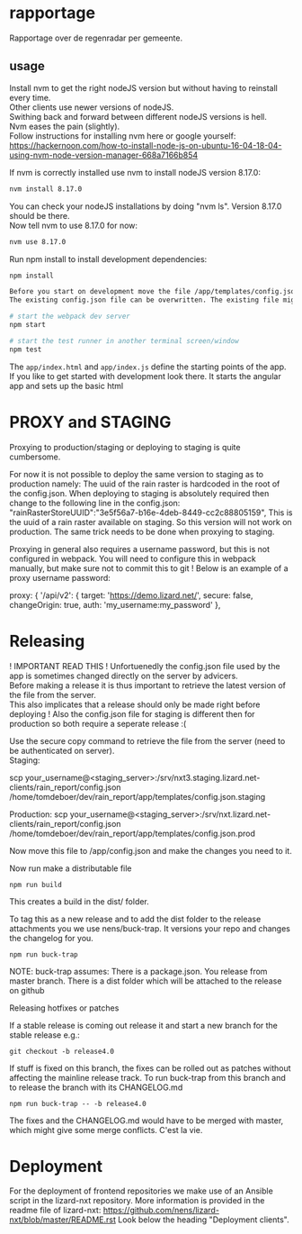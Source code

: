 # rapportage
Rapportage over de regenradar per gemeente.

## usage
Install nvm to get the right nodeJS version but without having to reinstall every time.  
Other clients use newer versions of nodeJS.  
Swithing back and forward between different nodeJS versions is hell.  
Nvm eases the pain (slightly).  
Follow instructions for installing nvm here or google yourself:  
https://hackernoon.com/how-to-install-node-js-on-ubuntu-16-04-18-04-using-nvm-node-version-manager-668a7166b854

If nvm is correctly installed use nvm to install nodeJS version 8.17.0:  

```sh
nvm install 8.17.0
```

You can check your nodeJS installations by doing "nvm ls". Version 8.17.0 should be there.  
Now tell nvm to use 8.17.0 for now:  

```sh
nvm use 8.17.0
```

Run npm install to install development dependencies:
```bash
npm install

Before you start on development move the file /app/templates/config.json.development to /app/config.json.  
The existing config.json file can be overwritten. The existing file might be a staging or production version (see also under release). 

# start the webpack dev server
npm start

# start the test runner in another terminal screen/window
npm test
```

The `app/index.html` and `app/index.js` define the starting points of the app.
If you like to get started with development look there. It starts the angular
app and sets up the basic html

PROXY and STAGING
=================

Proxying to production/staging or deploying to staging is quite cumbersome.

For now it is not possible to deploy the same version to staging as to production namely:
The uuid of the rain raster is hardcoded in the root of the config.json.
When deploying to staging is absolutely required then change to the following line in the config.json:
"rainRasterStoreUUID":"3e5f56a7-b16e-4deb-8449-cc2c88805159",
This is the uuid of a rain raster available on staging. So this version will not work on production.
The same trick needs to be done when proxying to staging.

Proxying in general also requires a username password, but this is not configured in webpack.
You will need to configure this in webpack manually, but make sure not to commit this to git !
Below is an example of a proxy username password:

proxy: {
    '/api/v2': {
      target: 'https://demo.lizard.net/',
      secure: false,
      changeOrigin: true,
			auth: 'my_username:my_password'
    },

Releasing
=========

! IMPORTANT READ THIS !
Unfortuenedly the config.json file used by the app is sometimes changed directly on the server by advicers.  
Before making a release it is thus important to retrieve the latest version of the file from the server.  
This also implicates that a release should only be made right before deploying !
Also the config.json file for staging is different then for production so both require a seperate release :(  

Use the secure copy command to retrieve the file from the server (need to be authenticated on server).  
Staging:  

  scp your_username@<staging_server>:/srv/nxt3.staging.lizard.net-clients/rain_report/config.json /home/tomdeboer/dev/rain_report/app/templates/config.json.staging  

Production:
  scp your_username@<staging_server>:/srv/nxt.lizard.net-clients/rain_report/config.json /home/tomdeboer/dev/rain_report/app/templates/config.json.prod 

Now move this file to /app/config.json and make the changes you need to it.  

Now run make a distributable file 

	npm run build

This creates a build in the dist/ folder.

To tag this as a new release and to add the dist folder to the release attachments you we use nens/buck-trap. It versions your repo and changes the changelog for you.

	npm run buck-trap

NOTE: buck-trap assumes:
    There is a package.json.
    You release from master branch.
    There is a dist folder which will be attached to the release on github

Releasing hotfixes or patches

If a stable release is coming out release it and start a new branch for the stable release e.g.:

	git checkout -b release4.0

If stuff is fixed on this branch, the fixes can be rolled out as patches without affecting the mainline release track. To run buck-trap from this branch and to release the branch with its CHANGELOG.md

	npm run buck-trap -- -b release4.0

The fixes and the CHANGELOG.md would have to be merged with master, which might give some merge conflicts. C'est la vie.


Deployment
==========

For the deployment of frontend repositories we make use of an Ansible script in the lizard-nxt repository.
More information is provided in the readme file of lizard-nxt: https://github.com/nens/lizard-nxt/blob/master/README.rst
Look below the heading "Deployment clients".




